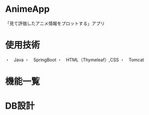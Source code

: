 # AnimeApp

「見て評価したアニメ情報をプロットする」アプリ

# 使用技術

・　Java
・　SpringBoot
・　HTML（Thymeleaf）,CSS
・　Tomcat

# 機能一覧


# DB設計


